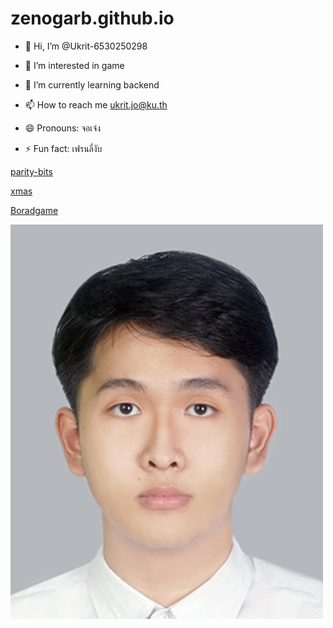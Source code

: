 # zenogarb.github.io

- 👋 Hi, I’m @Ukrit-6530250298
  
- 👀 I’m interested in game
  
- 🌱 I’m currently learning backend
  
- 📫 How to reach me ukrit.jo@ku.th
  
- 😄 Pronouns: จอเจ๋ง
  
- ⚡ Fun fact: เฟรนลี่งับ

[parity-bits](parity-bits.md)

[xmas](xmas.md)

[Boradgame](Boardgame.md)

![Profile Picture](picture/13.jpg)
